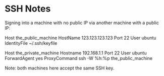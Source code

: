 # SSH Notes

Signing into a machine with no public IP via another machine with a public IP:

Host the_public_machine
	HostName 123.123.123.123
	Port 22
	User ubuntu
	IdentityFile ~/.ssh/keyfile

Host the_private_machine
	Hostname 192.168.1.1
	Port 22
	User ubuntu
	ForwardAgent yes
	ProxyCommand ssh -W %h:%p the_public_machine

Note: both machines here accept the same SSH key.